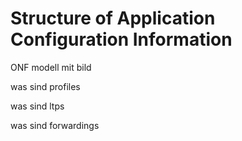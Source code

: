 # Structure of Application Configuration Information


ONF modell mit bild 

was sind profiles

was sind ltps

was sind forwardings